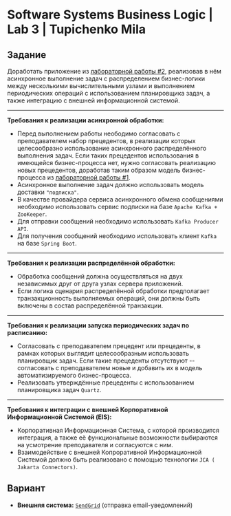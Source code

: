 # Software Systems Business Logic | Lab 3 | Tupichenko Mila

## Задание

Доработать приложение
из [лабораторной работы #2](https://github.com/lunghr/software_systems_business_logic_lab2/tree/main), реализовав в нём
асинхронное выполнение задач с распределением бизнес-логики между несколькими вычислительными узлами и выполнением
периодических операций с использованием планировщика задач, а также интеграцию с внешней информационной системой.

---

**Требования к реализации асинхронной обработки:**

- Перед выполнением работы неободимо согласовать с преподавателем набор прецедентов, в реализации которых целесообразно
  использование асинхронного распределённого выполнения задач. Если таких прецедентов использования в имеющейся
  бизнес-процесса нет, нужно согласовать реализацию новых прецедентов, доработав таким образом модель бизнес-процесса из
  [лабораторной работы #1](https://github.com/lunghr/software_systems_business_logic_lab1).
- Асинхронное выполнение задач должно использовать модель доставки ```"подписка"```.
- В качестве провайдера сервиса асинхронного обмена сообщениями необходимо использовать сервис подписки на базе ```Apache
  Kafka + ZooKeeper```.
- Для отправки сообщений необходимо использовать ```Kafka Producer API```.
- Для получения сообщений необходимо использовать клиент ```Kafka``` на базе ```Spring Boot```.

---

**Требования к реализации распределённой обработки:**

- Обработка сообщений должна осуществляться на двух независимых друг от друга узлах сервера приложений.
- Если логика сценария распределённой обработки предполагает транзакционность выполняемых операций, они должны быть
  включены в состав распределённой транзакции.

---

**Требования к реализации запуска периодических задач по расписанию:**

- Согласовать с преподавателем прецедент или прецеденты, в рамках которых выглядит целесообразным использовать
  планировщик задач. Если такие прецеденты отсутствуют -- согласовать с преподавателем новые и добавить их в модель
  автоматизируемого бизнес-процесса.
- Реализовать утверждённые прецеденты с использованием планировщика задач ```Quartz```.

---

**Требования к интеграции с внешней Корпоративной Информационной Системой (EIS):**

- Корпоративная Информационная Cистема, с которой производится интеграция, а также её функциональные возможности
  выбираются на усмотрение преподавателя и согласуются с ним.
- Взаимодействие с внешней Копроративной Информационной Системой должно быть реализовано с помощью технологии ```JCA (
  Jakarta Connectors)```.

## Вариант

- **Внешняя система:** [```SendGrid```](https://sendgrid.com/) (отправка email-уведомлений)

